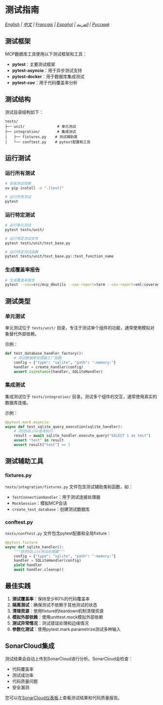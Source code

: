# 测试指南

*[English](../../en/technical/testing.md) | [中文](../../zh/technical/testing.md) | [Français](../../fr/technical/testing.md) | [Español](../../es/technical/testing.md) | [العربية](../../ar/technical/testing.md) | [Русский](../../ru/technical/testing.md)*

## 测试框架

MCP数据库工具使用以下测试框架和工具：

- **pytest**：主要测试框架
- **pytest-asyncio**：用于异步测试支持
- **pytest-docker**：用于数据库集成测试
- **pytest-cov**：用于代码覆盖率分析

## 测试结构

测试目录结构如下：

```
tests/
├── unit/               # 单元测试
├── integration/        # 集成测试
│   ├── fixtures.py    # 测试辅助类
│   └── conftest.py    # pytest配置和工具
```

## 运行测试

### 运行所有测试

```bash
# 安装测试依赖
uv pip install -e ".[test]"

# 运行所有测试
pytest
```

### 运行特定测试

```bash
# 运行单元测试
pytest tests/unit/

# 运行特定测试文件
pytest tests/unit/test_base.py

# 运行特定测试函数
pytest tests/unit/test_base.py::test_function_name
```

### 生成覆盖率报告

```bash
# 生成覆盖率报告
pytest --cov=src/mcp_dbutils --cov-report=term --cov-report=xml:coverage.xml tests/
```

## 测试类型

### 单元测试

单元测试位于 `tests/unit/` 目录，专注于测试单个组件的功能，通常使用模拟对象替代外部依赖。

示例：

```python
def test_database_handler_factory():
    # 测试数据库处理器工厂函数
    config = {"type": "sqlite", "path": ":memory:"}
    handler = create_handler(config)
    assert isinstance(handler, SQLiteHandler)
```

### 集成测试

集成测试位于 `tests/integration/` 目录，测试多个组件的交互，通常使用真实的数据库连接。

示例：

```python
@pytest.mark.asyncio
async def test_sqlite_query_execution(sqlite_handler):
    # 测试SQLite查询执行
    result = await sqlite_handler.execute_query("SELECT 1 as test")
    assert "test" in result
    assert result["test"] == 1
```

## 测试辅助工具

### fixtures.py

`tests/integration/fixtures.py` 文件包含测试辅助类和函数，如：

- `TestConnectionHandler`：用于测试连接处理器
- `MockSession`：模拟MCP会话
- `create_test_database`：创建测试数据库

### conftest.py

`tests/conftest.py` 文件包含pytest配置和全局fixture：

```python
@pytest.fixture
async def sqlite_handler():
    """提供SQLite测试处理器"""
    config = {"type": "sqlite", "path": ":memory:"}
    handler = SQLiteHandler(config)
    yield handler
    await handler.cleanup()
```

## 最佳实践

1. **测试覆盖率**：保持至少80%的代码覆盖率
2. **隔离测试**：确保测试不依赖于其他测试的状态
3. **清理资源**：使用fixture的teardown机制清理资源
4. **模拟外部依赖**：使用unittest.mock模拟外部依赖
5. **测试异常情况**：测试错误处理和边缘情况
6. **参数化测试**：使用pytest.mark.parametrize测试多种输入

## SonarCloud集成

测试结果会自动上传到SonarCloud进行分析。SonarCloud会检查：

- 代码覆盖率
- 测试成功率
- 代码质量问题
- 安全漏洞

您可以在[SonarCloud仪表板](https://sonarcloud.io/dashboard?id=donghao1393_mcp-dbutils)上查看测试结果和代码质量报告。